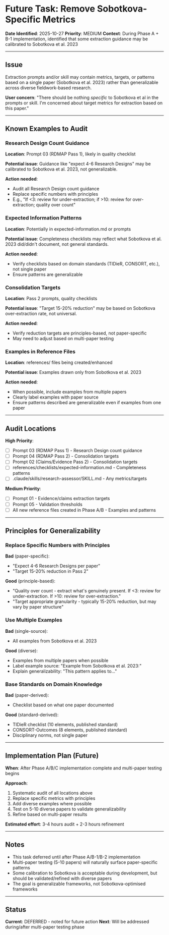 # Future Task: Remove Sobotkova-Specific Metrics

**Date Identified**: 2025-10-27
**Priority**: MEDIUM
**Context**: During Phase A + B-1 implementation, identified that some extraction guidance may be calibrated to Sobotkova et al. 2023

---

## Issue

Extraction prompts and/or skill may contain metrics, targets, or patterns based on a single paper (Sobotkova et al. 2023) rather than generalizable across diverse fieldwork-based research.

**User concern**: "There should be nothing *specific* to Sobotkova et al in the prompts or skill. I'm concerned about target metrics for extraction based on this paper."

---

## Known Examples to Audit

### Research Design Count Guidance

**Location**: Prompt 03 (RDMAP Pass 1), likely in quality checklist

**Potential issue**: Guidance like "expect 4-6 Research Designs" may be calibrated to Sobotkova et al. 2023, not generalizable.

**Action needed**:
- Audit all Research Design count guidance
- Replace specific numbers with principles
- E.g., "If <3: review for under-extraction; if >10: review for over-extraction; quality over count"

### Expected Information Patterns

**Location**: Potentially in expected-information.md or prompts

**Potential issue**: Completeness checklists may reflect what Sobotkova et al. 2023 did/didn't document, not general standards.

**Action needed**:
- Verify checklists based on domain standards (TIDieR, CONSORT, etc.), not single paper
- Ensure patterns are generalizable

### Consolidation Targets

**Location**: Pass 2 prompts, quality checklists

**Potential issue**: "Target 15-20% reduction" may be based on Sobotkova over-extraction rate, not universal.

**Action needed**:
- Verify reduction targets are principles-based, not paper-specific
- May need to adjust based on multi-paper testing

### Examples in Reference Files

**Location**: references/ files being created/enhanced

**Potential issue**: Examples drawn only from Sobotkova et al. 2023

**Action needed**:
- When possible, include examples from multiple papers
- Clearly label examples with paper source
- Ensure patterns described are generalizable even if examples from one paper

---

## Audit Locations

**High Priority**:
- [ ] Prompt 03 (RDMAP Pass 1) - Research Design count guidance
- [ ] Prompt 04 (RDMAP Pass 2) - Consolidation targets
- [ ] Prompt 02 (Claims/Evidence Pass 2) - Consolidation targets
- [ ] references/checklists/expected-information.md - Completeness patterns
- [ ] .claude/skills/research-assessor/SKILL.md - Any metrics/targets

**Medium Priority**:
- [ ] Prompt 01 - Evidence/claims extraction targets
- [ ] Prompt 05 - Validation thresholds
- [ ] All new reference files created in Phase A/B - Examples and patterns

---

## Principles for Generalizability

### Replace Specific Numbers with Principles

**Bad** (paper-specific):
- "Expect 4-6 Research Designs per paper"
- "Target 15-20% reduction in Pass 2"

**Good** (principle-based):
- "Quality over count - extract what's genuinely present. If <3: review for under-extraction. If >10: review for over-extraction."
- "Target appropriate granularity - typically 15-20% reduction, but may vary by paper structure"

### Use Multiple Examples

**Bad** (single-source):
- All examples from Sobotkova et al. 2023

**Good** (diverse):
- Examples from multiple papers when possible
- Label example source: "Example from Sobotkova et al. 2023:"
- Explain generalizability: "This pattern applies to..."

### Base Standards on Domain Knowledge

**Bad** (paper-derived):
- Checklist based on what one paper documented

**Good** (standard-derived):
- TIDieR checklist (10 elements, published standard)
- CONSORT-Outcomes (8 elements, published standard)
- Disciplinary norms, not single paper

---

## Implementation Plan (Future)

**When**: After Phase A/B/C implementation complete and multi-paper testing begins

**Approach**:
1. Systematic audit of all locations above
2. Replace specific metrics with principles
3. Add diverse examples where possible
4. Test on 5-10 diverse papers to validate generalizability
5. Refine based on multi-paper results

**Estimated effort**: 3-4 hours audit + 2-3 hours refinement

---

## Notes

- This task deferred until after Phase A/B-1/B-2 implementation
- Multi-paper testing (5-10 papers) will naturally surface paper-specific patterns
- Some calibration to Sobotkova is acceptable during development, but should be validated/refined with diverse papers
- The goal is generalizable frameworks, not Sobotkova-optimised frameworks

---

## Status

**Current**: DEFERRED - noted for future action
**Next**: Will be addressed during/after multi-paper testing phase
